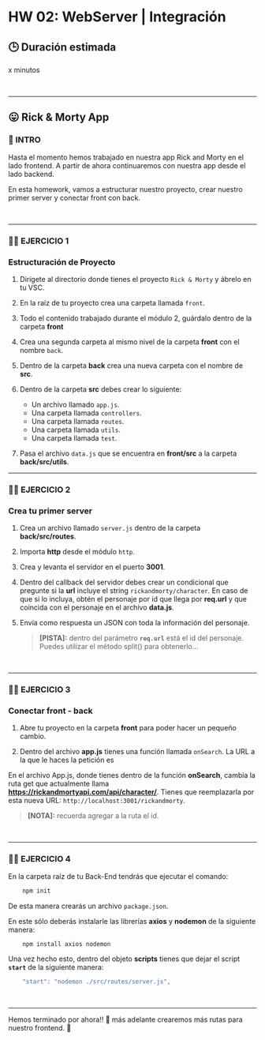 # HW 02: WebServer | Integración

## **🕒 Duración estimada**

x minutos

<br />

---

## **😛 Rick & Morty App**

### **📌 INTRO**

Hasta el momento hemos trabajado en nuestra app Rick and Morty en el lado frontend. A partir de ahora continuaremos con nuestra app desde el lado backend.

En esta homework, vamos a estructurar nuestro proyecto, crear nuestro primer server y conectar front con back.

<br />

---

### **👩‍💻 EJERCICIO 1**

### **Estructuración de Proyecto**

1. Dirígete al directorio donde tienes el proyecto `Rick & Morty` y ábrelo en tu VSC.

2. En la raíz de tu proyecto crea una carpeta llamada `front`.

3. Todo el contenido trabajado durante el módulo 2, guárdalo dentro de la carpeta **front**

4. Crea una segunda carpeta al mismo nivel de la carpeta **front** con el nombre `back`.

5. Dentro de la carpeta **back** crea una nueva carpeta con el nombre de **src**.

6. Dentro de la carpeta **src** debes crear lo siguiente:

   - Un archivo llamado `app.js`.
   - Una carpeta llamada `controllers`.
   - Una carpeta llamada `routes`.
   - Una carpeta llamada `utils`.
   - Una carpeta llamada `test`.

7. Pasa el archivo `data.js` que se encuentra en **front/src** a la carpeta **back/src/utils**.
   <br />

---

### **👩‍💻 EJERCICIO 2**

### **Crea tu primer server**

1. Crea un archivo llamado `server.js` dentro de la carpeta **back/src/routes**.

2. Importa **http** desde el módulo `http`.

3. Crea y levanta el servidor en el puerto **3001**.

4. Dentro del callback del servidor debes crear un condicional que pregunte si la **url** incluye el string `rickandmorty/character`. En caso de que si lo incluya, obtén el personaje por id que llega por **req.url** y que coincida con el personaje en el archivo **data.js**.

5. Envía como respuesta un JSON con toda la información del personaje.

   > **[PISTA]:** dentro del parámetro **`req.url`** está el id del personaje. Puedes utilizar el método split() para obtenerlo...

<br />

---

### **👩‍💻 EJERCICIO 3**

### **Conectar front - back**

1. Abre tu proyecto en la carpeta **front** para poder hacer un pequeño cambio.

2. Dentro del archivo **app.js** tienes una función llamada `onSearch`. La URL a la que le haces la petición es

En el archivo App.js, donde tienes dentro de la función **onSearch**, cambia la ruta get que actualmente llama **<https://rickandmortyapi.com/api/character/>**. Tienes que reemplazarla por esta nueva URL: `http://localhost:3001/rickandmorty`.

> **[NOTA]:** recuerda agregar a la ruta el id.

<br />

---

### **👩‍💻 EJERCICIO 4**

En la carpeta raíz de tu Back-End tendrás que ejecutar el comando:

```bash
    npm init
```

De esta manera crearás un archivo `package.json`.

En este sólo deberás instalarle las librerías **axios** y **nodemon** de la siguiente manera:

```bash
    npm install axios nodemon
```

Una vez hecho esto, dentro del objeto **scripts** tienes que dejar el script **`start`** de la siguiente manera:

```javascript
    "start": "nodemon ./src/routes/server.js",
```

</br >

---

Hemos terminado por ahora!! 🥳 más adelante crearemos más rutas para nuestro frontend. 🚀

